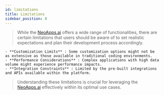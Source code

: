 ```yaml
---
id: limitations
title: Limitations
sidebar_position: 8
---
```


> While the [NeoApps.ai](https://neoapps.ai/) offers a wide range of functionalities, there are certain limitations that users should be aware of to set realistic expectations and plan their development process accordingly.

    - **Customization Limits** : Some customization options might not be as extensive as those available in traditional coding environments.
    - **Performance Considerations** : Complex applications with high data volume might experience performance impacts.
    - **Integration Constraints** : Limited by the pre-built integrations and APIs available within the platform.

> Understanding these limitations is crucial for leveraging the [NeoApps.ai](https://neoapps.ai/) effectively within its optimal use cases.
